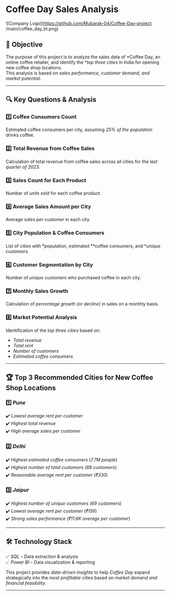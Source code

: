 # Coffee Day Sales Analysis  

![Company Logo](https://github.com/Mubarak-04/Coffee-Day-project /main/coffee_day_tit.png)

## 📌 Objective  
The purpose of this project is to analyze the sales data of *Coffee Day, an online coffee retailer, and identify the **top three cities* in India for opening new coffee shop locations.  
This analysis is based on *sales performance, customer demand, and market potential*.  

---

## 🔍 Key Questions & Analysis  

### 1️⃣ Coffee Consumers Count  
Estimated coffee consumers per city, assuming *25% of the population* drinks coffee.  

### 2️⃣ Total Revenue from Coffee Sales  
Calculation of total revenue from coffee sales across all cities for the *last quarter of 2023*.  

### 3️⃣ Sales Count for Each Product  
Number of *units sold* for each coffee product.  

### 4️⃣ Average Sales Amount per City  
Average *sales per customer* in each city.  

### 5️⃣ City Population & Coffee Consumers  
List of *cities* with *population, estimated **coffee consumers, and **unique customers*.  

### 6️⃣ Customer Segmentation by City  
Number of *unique customers* who purchased coffee in each city.  

### 7️⃣ Monthly Sales Growth  
Calculation of *percentage growth (or decline)* in sales on a monthly basis.  

### 8️⃣ Market Potential Analysis  
Identification of the *top three cities* based on:  
- *Total revenue*  
- *Total rent*  
- *Number of customers*  
- *Estimated coffee consumers*  

---

## 🏆 Top 3 Recommended Cities for New Coffee Shop Locations  

### 1️⃣ *Pune*  
✔️ *Lowest average rent per customer*  
✔️ *Highest total revenue*  
✔️ *High average sales per customer*  

### 2️⃣ *Delhi*  
✔️ *Highest estimated coffee consumers* (*7.7M people*)  
✔️ *Highest number of total customers* (*68 customers*)  
✔️ *Reasonable average rent per customer* (*₹330*)  

### 3️⃣ *Jaipur*  
✔️ *Highest number of unique customers* (*69 customers*)  
✔️ *Lowest average rent per customer* (*₹156*)  
✔️ *Strong sales performance* (*₹11.6K average per customer*)  

---

## 🛠 Technology Stack  

✅ *SQL* – Data extraction & analysis  
✅ *Power BI* – Data visualization & reporting  

This project provides *data-driven insights* to help *Coffee Day* expand strategically into the *most profitable cities* based on *market demand and financial feasibility*.  

---
